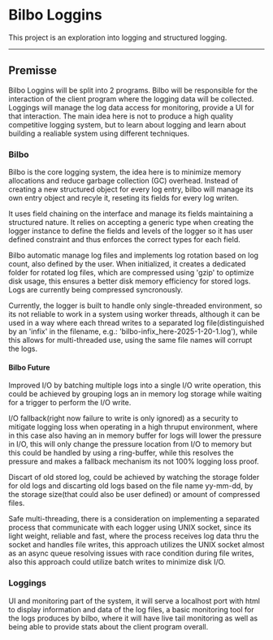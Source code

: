 # Bilbo Loggins

This project is an exploration into logging and structured logging.

---

## Premisse

Bilbo Loggins will be split into 2 programs.
Bilbo will be responsible for the interaction of the client program where the logging data will be collected.
Loggings will manage the log data access for monitoring, provide a UI for that interaction.
The main idea here is not to produce a high quality competitive logging system, but to learn about logging and learn about building a realiable system using different techniques.

### Bilbo

Bilbo is the core logging system, the idea here is to minimize memory allocations and reduce garbage collection (GC) overhead. Instead of creating a new structured object for every log entry, bilbo will manage its own entry object and recyle it, reseting its fields for every log writen.

It uses field chaining on the interface and manage its fields maintaining a structured nature. It relies on accepting a generic type when creating the logger instance to define the fields and levels of the logger so it has user defined constraint and thus enforces the correct types for each field.

Bilbo automatic manage log files and implements log rotation based on log count, also defined by the user. When initialized, it creates a dedicated folder for rotated log files, which are compressed using 'gzip' to optimize disk usage, this ensures a better disk memory efficiency for stored logs. Logs are currently being compressed syncronously.

Currently, the logger is built to handle only single-threaded environment, so its not reliable to work in a system using worker threads, although it can be used in a way where each thread writes to a separated log file(distinguished by an 'infix' in the filename, e.g.: 'bilbo-infix_here-2025-1-20-1.log'), while this allows for multi-threaded use, using the same file names will corrupt the logs.

#### Bilbo Future

Improved I/O by batching multiple logs into a single I/O write operation, this could be achieved by grouping logs an in memory log storage while waiting for a trigger to perform the I/O write.

I/O fallback(right now failure to write is only ignored) as a security to mitigate logging loss when operating in a high thruput environment, where in this case also having an in memory buffer for logs will lower the pressure in I/O, this will only change the pressure location from I/O to memory but this could be handled by using a ring-buffer, while this resolves the pressure and makes a fallback mechanism its not 100% logging loss proof.

Discart of old stored log, could be achieved by watching the storage folder for old logs and discarting old logs based on the file name yy-mm-dd, by the storage size(that could also be user defined) or amount of compressed files.

Safe multi-threading, there is a consideration on implementing a separated process that communicate with each logger using UNIX socket, since its light weight, reliable and fast, where the process receives log data thru the socket and handles file writes, this approach utilizes the UNIX socket almost as an async queue resolving issues with race condition during file writes, also this approach could utilize batch writes to minimize disk I/O.

### Loggings

UI and monitoring part of the system, it will serve a localhost port with html to display information and data of the log files, a basic monitoring tool for the logs produces by bilbo, where it will have live tail monitoring as well as being able to provide stats about the client program overall.
